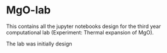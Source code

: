 # MgO-lab

This contains all the jupyter notebooks design for the third year computational lab (Experiment: Thermal expansion of MgO).

The lab was initially design 

